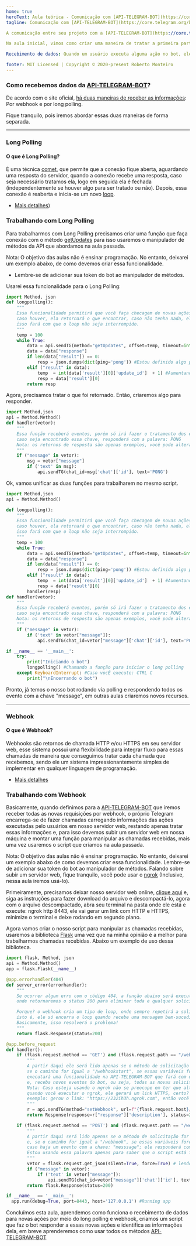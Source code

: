 ```yaml
---
home: true
heroText: Aula teórica - Comunicação com [API-TELEGRAM-BOT](https://core.telegram.org/bots/api) 
tagline: Comunicação com [API-TELEGRAM-BOT](https://core.telegram.org/bots/api), como receber e responder uma solicitação.

A comunicação entre seu projeto com a [API-TELEGRAM-BOT](https://core.telegram.org/bots/api) é extremamente importante. Precisamos entender como esta comunicação funciona, para que possamos criar nossos projetos. Precisamos saber que ela é dividida em duas partes: A primeira enviando dados e a outra recebendo dados.

Na aula inicial, vimos como criar uma maneira de tratar a primeira parte dessa comunicação. Enviando mensagens, arquivos e manipulando todo e qualquer método da [API-TELEGRAM-BOT](https://core.telegram.org/bots/api); Agora precisamos entender a segunda parte:

Recebimento de dados: Quando um usuário executa alguma ação no bot, ele espera por uma resposta. E para responder, precisamos saber o que é e quais são os dados dessa ação.

footer: MIT Licensed | Copyright © 2020-present Roberto Monteiro
---
```


### Como recebemos dados da [API-TELEGRAM-BOT](https://core.telegram.org/bots/api)? 

De acordo com o site oficial, [há duas maneiras de receber as informações](https://core.telegram.org/bots/api#getting-updates): Por webhook e por long polling.

Fique tranquilo, pois iremos abordar essas duas maneiras de forma separada.

----
### Long Polling

#### O que é Long Polling?

É uma técnica [comet](https://pt.wikipedia.org/wiki/Comet_(programa%C3%A7%C3%A3o)), que permite que a conexão fique aberta, aguardando uma resposta do servidor, quando a conexão recebe uma resposta, caso seja necessário tratamos ela, logo em seguida ela é fechada (independentemente se houver algo para ser tratado ou não). Depois, essa conexão é reaberta e inicia-se um novo [loop](https://pt.wikipedia.org/wiki/Loop_(programa%C3%A7%C3%A3o)). 
- [Mais detalhes](https://rodolfofadino.com.br/usando-long-polling-com-asynccontrollers-a72e15db2f9e))

### Trabalhando com Long Polling

Para trabalharmos com Long Polling precisamos criar uma função que faça conexão com o método [getUpdates](https://core.telegram.org/bots/api#getupdates) para isso usaremos o manipulador de métodos da API que abordamos na aula passada.

Nota: O objetivo das aulas não é ensinar programação. No entanto, deixarei um exemplo abaixo, de como devemos criar essa funcionalidade. 
 * Lembre-se de adicionar sua token do bot ao manipulador de métodos.

Usarei essa funcionalidade para o Long Polling:
```python
import Method, json
def longpolling():
    """
    Essa funcionalidade permitirá que você faça checagem de novas ações e colete os dados,
    caso houver, ela retornará o que encontrar, caso não tenha nada, ela retornará algo pré-definido
    isso fará com que o loop não seja interrompido.
    """
    temp = 100
    while True:
        data = api.sendTG(method="getUpdates", offset=temp, timeout=int(temp+1), allowd_updates='message')
        data = data["response"] 
        if len(data["result"]) == 0:
            resp = json.dumps(dict(ping='pong')) #Estou definido algo para retorna, caso não encontre resultados
        elif ("result" in data):
            temp  = int(data['result'][0]['update_id']  + 1) #Aumentando o tempo
            resp = data['result'][0]
        return resp
```

Agora, precisamos tratar o que foi retornado. Então, criaremos algo para responder.

```python
import Method,json
api = Method.Method()
def handler(vetor):
    """
    Essa função receberá eventos, porém só irá fazer o tratamento dos evento que possuam a chave: "message"; no vetor;  
    caso seja encontrado essa chave, responderá com a palavra: PONG
    Nota: os retornos de resposta são apenas exemplos, você pode alterar ou adicionar da maneira que preferir.
    """
    if ("message" in vetor):
        msg = vetor["message"]
        if ('text' in msg):
            api.sendTG(chat_id=msg['chat']['id'], text='PONG')
```
Ok, vamos unificar as duas funções para trabalharem no mesmo script.

```python
import Method,json
api = Method.Method()

def longpolling():
    """
    Essa funcionalidade permitirá que você faça checagem de novas ações e colete os dados,
    caso houver, ela retornará o que encontrar, caso não tenha nada, ela retornará algo pré-definido
    isso fará com que o loop não seja interrompido.
    """
    temp = 100
    while True:
        data = api.sendTG(method="getUpdates", offset=temp, timeout=int(temp+1), allowd_updates='message')
        data = data["response"] 
        if len(data["result"]) == 0:
            resp = json.dumps(dict(ping='pong')) #Estou definido algo para retorna, caso não encontre resultados
        elif ("result" in data):
            temp  = int(data['result'][0]['update_id']  + 1) #Aumentando o tempo
            resp = data['result'][0]
        handler(resp)
def handler(vetor):
    """
    Essa função receberá eventos, porém só irá fazer o tratamento dos evento que possuam a chave: "message"; no vetor;  
    caso seja encontrado essa chave, responderá com a palavra: PONG
    Nota: os retornos de resposta são apenas exemplos, você pode alterar ou adicionar da maneira que preferir.
    """
    if ("message" in vetor):
        if ('text' in vetor["message"]):
            api.sendTG(chat_id=vetor["message"]['chat']['id'], text='PONG')

if __name__ == '__main__':
    try:
        print("Iniciando o bot")
        longpolling() #Chamando a função para iniciar o long polling
    except KeyboardInterrupt: #Caso vocÊ execute: CTRL C
        print("\nEncerrando o bot")
```
Pronto, já temos o nosso bot rodando via polling e respondendo todos os evento com a chave "message", em outras aulas criaremos novos recursos.

----
### Webhook

#### O que é Webhook?

Webhooks são retornos de chamada HTTP e/ou HTTPS em seu servidor web, esse sistema possui uma flexibilidade para integrar fluxo para essas chamadas de maneira que conseguimos tratar cada chamada que recebemos, sendo ele um sistema impressionantemente simples de implementar em qualquer linguagem de programação.
- [Mais detalhes](https://pt.wikipedia.org/wiki/Webhook)

### Trabalhando com Webhook

Basicamente, quando definimos para a [API-TELEGRAM-BOT](https://core.telegram.org/bots/api) que iremos receber todas as novas requisições por webhook, o próprio Telegram encarrega-se de fazer chamadas carregando informações das ações executadas pelo usuários em nosso servidor web, restando apenas tratar essas informações e, para isso devemos subir um servidor web em nossa máquina e montar uma função para manipular as chamadas recebidas, mais uma vez usaremos o script que criamos na aula passada.

Nota: O objetivo das aulas não é ensinar programação. No entanto, deixarei um exemplo abaixo de como devemos criar essa funcionalidade. Lembre-se de adicionar sua token do bot ao manipulador de métodos. Falando sobre subir um servidor web, fique tranquilo, você pode usar o [ngrok](https://ngrok.com/) (Inclusive, nessa aula
iremos usá-lo).

Primeiramente, precisamos deixar nosso servidor web online, [clique aqui](https://ngrok.com/download) e, siga as instruções para fazer download do arquivo e descompactá-lo, agora com o arquivo descompactado, abra seu terminal na pasta onde ele está e execute: ngrok http 8443, ele vai gerar um link com HTTP e HTTPS, minimize o terminal e deixe rodando em segundo plano.

Agora vamos criar o nosso script para manipular as chamadas recebidas, usaremos a biblioteca [Flask](https://flask.palletsprojects.com/en/1.1.x/) uma vez que na minha opinião é a melhor para
trabalharmos chamadas recebidas. Abaixo um exemplo de uso dessa
biblioteca.
```python
import flask, Method, json
api = Method.Method()
app = flask.Flask(__name__)

@app.errorhandler(404)
def server_error(errorhandler):
    """
    Se ocorrer algum erro com o código 404, a função abaixo será executada,
    onde retornaremos o status 200 para eliminar toda e qualquer solicitação!

    Porque? o webhook cria um tipo de loop, onde sempre repetirá a solicitação até seja tratada como status 200,
    isto é, ele só encerra o loop quando recebe uma mensagem bem-sucedida de que, por padrão, possui o status 200,
    Basicamente, isso resolverá o problema!
    """
    return flask.Response(status=200)

@app.before_request
def handler():
    if (flask.request.method == 'GET') and (flask.request.path == "/webhookstart"): 
        """
        A partir daqui ele será lido apenas se o método de solicitação for "GET" e, 
        se o caminho for igual a "/webhookstart", se essas variáveis ​​forem verdadeiras, esse script 
        executará uma funcionalidade na API-TELEGRAM-BOT que fará com que a host seja reconhecida pelo flask
        e, receba novos eventos do bot, ou seja, todas as novas solicitações serão enviadas apenas para o host detectável pelo "flask"
        Nota: Caso esteja usando o ngrok não se preocupe em ter que alterar o HTTPS no código, 
        quando você executar o ngrok, ele gerará um link HTTPS, certo? acesse ele e adicione no final /webhookstart
        exemplo: gerou o link: "https://232ih3h.ngrok.com", então você deverá acessar o link  https://232ih3h.ngrok.com/webhookstart
        """
        r = api.sendTG(method="setWebhook", url=f"{flask.request.host}/webhook", max_connections=1, allowd_updates='message')
        return Response(response=r["response"]['description'], status=200)

    if (flask.request.method == 'POST') and (flask.request.path == "/webhook"):
        """
        A partir daqui será lido apenas se o método de solicitação for "POST" (padrão das chamadas do Telegram)
        e, se o caminho for igual a "/webhook", se essas variáveis ​​forem verdadeiras, o script irár ler os eventos,
        caso haja um evento com a chave: "messsage"; ele responderá com a palavra: PONG
        Estou usando essa palavra apenas para saber que o script está funcionando, você poderá usar outra coisa
        """
        vetor = flask.request.get_json(silent=True, force=True) # lendo os eventos recebido pela chamada
        if ("message" in vetor):
            if ('text' in vetor["message"]):
                api.sendTG(chat_id=vetor["message"]['chat']['id'], text='PONG')
        return flask.Response(status=200)

if __name__ == '__main__':
  app.run(debug=True, port=8443, host='127.0.0.1') #Running app
```

Concluímos esta aula, aprendemos como funciona o recebimento de dados para novas ações por meio do long polling e webhook, criamos um script que faz o bot responder a essas novas ações e identifica as informações dela, em breve aprenderemos como usar todos os métodos [API-TELEGRAM-BOT](https://core.telegram.org/bots/api) 
